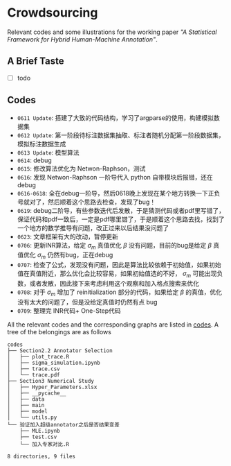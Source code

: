 # Crowdsourcing

Relevant codes and some illustrations for the working paper *"A Statistical Framework for Hybrid
Human-Machine Annotation"*.

## A Brief Taste

- [ ] todo

## Codes

- `0611 Update`: 搭建了大致的代码结构，学习了argparse的使用，构建模拟数据集
- `0612 Update`: 第一阶段待标注数据集抽取、标注者随机分配第一阶段数据集，模拟标注数据生成
- `0613 Update`: 模型算法
- `0614`: debug
- `0615`: 修改算法优化为 Netwon-Raphson，测试
- `0616`: 发现 Netwon-Raphson 一阶导代入 python 自带模块后报错，还在 debug
- `0616-0618`: 全在debug一阶导，然后0618晚上发现在某个地方转换一下正负号就对了，然后顺着这个思路去检查，发现了bug！
- `0619`: debug二阶导，有些参数迭代后发散，于是猜测代码或者pdf里写错了，保证代码和pdf一致后，一定是pdf哪里错了，于是顺着这个思路去找，找到了一个地方的数学推导有问题，改正过来以后结果没问题了
- `0623`: 文章框架有大的改动，暂停更新
- `0706`: 更新INR算法，给定 $\sigma_m$ 真值优化 $\beta$ 没有问题，目前的bug是给定 $\beta$ 真值优化 $\sigma_m$ 仍然有bug，正在debug
- `0707`: 检查了公式，发现没有问题，因此是算法比较依赖于初始值，如果初始值在真值附近，那么优化会比较容易，如果初始值选的不好， $\sigma_m$ 可能出现负数，或者发散，因此接下来考虑利用这个观察和加入格点搜索来优化
- `0708`: 对于 $\sigma_m$ 增加了 reinitialization 部分的代码，如果给定 $\beta$ 的真值，优化没有太大的问题了，但是没给定真值时仍然有点 bug
- `0709`: 整理完 INR代码+ One-Step代码


All the relevant codes and the corresponding graphs are listed in [codes](./codes/). A tree of the belongings are as follows

```
codes
├── Section2.2 Annotator Selection
│   ├── plot_trace.R
│   ├── sigma_simulation.ipynb
│   ├── trace.csv
│   └── trace.pdf
├── Section3 Numerical Study
│   ├── Hyper_Parameters.xlsx
│   ├── __pycache__
│   ├── data
│   ├── main
│   ├── model
│   └── utils.py
└── 验证加入超级annotator之后是否结果变差
    ├── MLE.ipynb
    ├── test.csv
    └── 加入专家对比.R

8 directories, 9 files
```